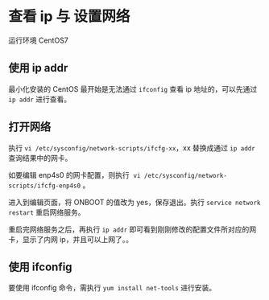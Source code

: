 # 查看 ip 与 设置网络

运行环境 CentOS7

## 使用 ip addr

最小化安装的 CentOS 最开始是无法通过 `ifconfig` 查看 ip 地址的，可以先通过 `ip addr` 进行查看。

## 打开网络

执行 `vi /etc/sysconfig/network-scripts/ifcfg-xx`，xx 替换成通过 `ip addr` 查询结果中的网卡。

如要编辑 enp4s0 的网卡配置，则执行  `vi /etc/sysconfig/network-scripts/ifcfg-enp4s0` 。

进入到编辑页面，将 ONBOOT 的值改为 yes，保存退出。执行 `service network restart` 重启网络服务。

重启完网络服务之后，再执行 `ip addr` 即可看到刚刚修改的配置文件所对应的网卡，显示了内网 ip，并且可以上网了。。

## 使用 ifconfig

要使用 ifconfig 命令，需执行 `yum install net-tools` 进行安装。
